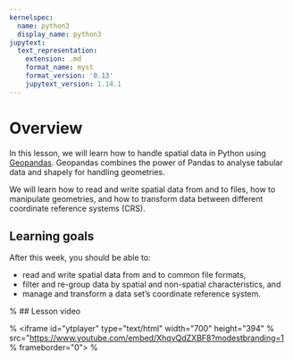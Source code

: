 ```yaml
---
kernelspec:
  name: python3
  display_name: python3
jupytext:
  text_representation:
    extension: .md
    format_name: myst
    format_version: '0.13'
    jupytext_version: 1.14.1
---
```


# Overview

In this lesson, we will learn how to handle spatial data in Python using
[Geopandas](http://geopandas.org/). Geopandas combines the power of Pandas to
analyse tabular data and shapely for handling geometries.

We will learn how to read and write spatial data from and to files, how to
manipulate geometries, and how to transform data between different coordinate
reference systems (CRS).


## Learning goals

After this week, you should be able to:

- read and write spatial data from and to common file formats,
- filter and re-group data by spatial and non-spatial characteristics, and
- manage and transform a data set’s coordinate reference system.


% ## Lesson video

% <iframe id="ytplayer" type="text/html" width="700" height="394"
%  src="https://www.youtube.com/embed/XhqvQdZXBF8?modestbranding=1
%  frameborder="0">
% </iframe>
